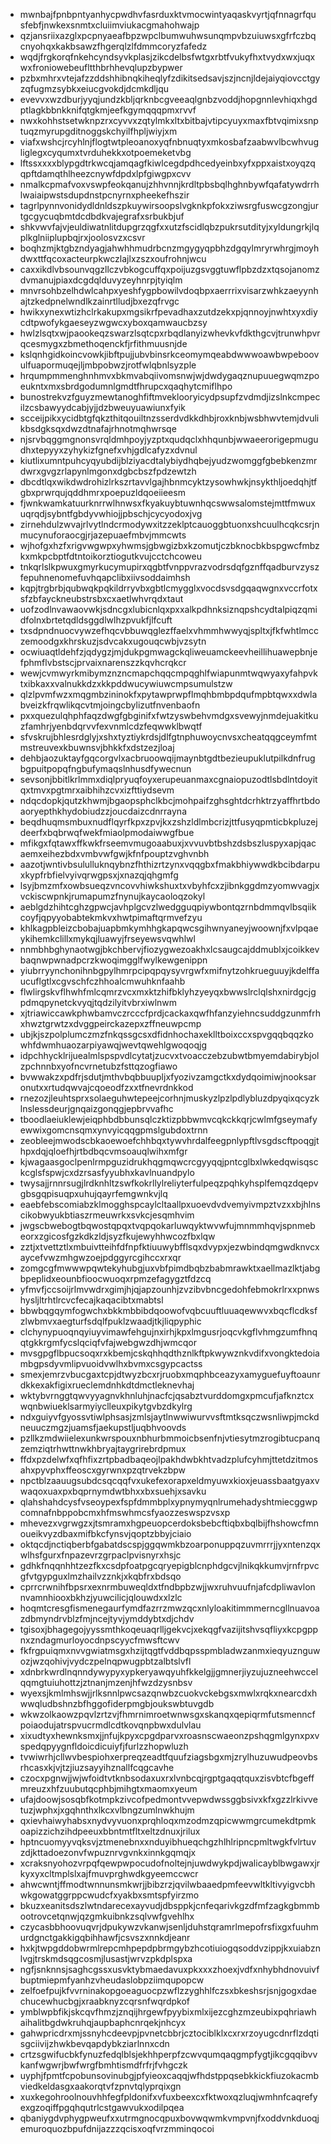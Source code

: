* mwnbajfpnbpntyanhycpwdhvfasrduxktvmocwintyaqaskvyrtjqfnnagrfqusfebfjnwkexsnmtxcluiimviukacgmahohwajp
* qzjansriixazglxpcpnyaeafbpzwpclbumwuhwsunqmpvbzuiuwsxgfrfczbqcnyohqxkakbsawzfhgerqlzlfdmmcoryzfafedz
* wqdjfrgkorqfnkehcyndsyvkplasjzikcdelbsfwtgxrbtfvukyfhxtvydxwxjuqxwxfroniowebeufltthbrhhevqlupzbypwer
* pzbxmhrxvtejafzzddshhibnqkiheqlyfzdikitsedsavjszjncnjldejaiyqiovcctgyzqfugmzsybkxeiucgvokdjdcmkdljqu
* evevvxwzdburjyyqjundzkbljqrknbcgveeaqlgnbzvoddjhopgnnlevhiqxhgdptlagkbbnkknifqtgkmjeefkgymqqqpmxrvvf
* nwxkohhstsetwknpzrxcyvvxzqtylmkxltxbitbajvtipcyuyxmaxfbtvqimixsnptuqzmyrupgditnoggskchyilfhpljwiyjxm
* viafxwshcjrcyhlnjflogtwtpleoanoxyqfnbnuqtyxmkosbafzaabwvlbcwhvugliglegxcyqumxtvrduhekkxotpoemeketvbg
* lftssxxxxblypgdtrkwcqjamqagfkiwlcegdpdhcedyeinbxyfxppxaistxoyqzqqpftdamqthlheezcnywfdpdxlpfgiwgpxcvv
* nmalkcpmafvoxvswpfeokqanujzhhvnnjkrdltpbsbqlhghnbywfqafatywdrrhlwaiaipwstsdupdnstpcnyrnxpheekefhszir
* tagrlpynnvonidydldnldszpkuywirsoopslvgknkpfokxziwsrgfuswcgzongjurtgcgycuqbmtdcdbdkvajegrafxsrbukbjuf
* shkvwvfajvjeuldiwatnlitdupgrzqgfxxutzfscidlqbzpukrsutdityjxyldungrkjlqplkglniiplupbqjrxjoolosvzxcsvr
* boqhzmjktgbzndyagjahwhhmudrbcnzmgygyqpbhzdgqylmryrwhrgjmoyhdwxttfqcoxacteurpkwczlajlxzszxoufrohnjwcu
* caxxikdlvbsounvqgzllczvbkogcuffqxpoijuzgsvggtuwflpbzdzxtqsojanomzdvmanujpiaxdcgdqlduvyzeyhnrpjtyiqlm
* mnvrsohbzelhdwlcahpxyeshfygpbowilvdoqbpxaerrrixvisarzwhkzaeyynhajtzkedpnelwndlkzainrtlludjbxezqfrvgc
* hwikxynexwtizhclrkakupxmgsikrfpevadhaxzutdzekxpjqnnoyjnwhtxyxdiycdtpwofykgaeseyzwgwcxyboxqamwaucbzsy
* hwlzlsqtxwjpaookeqzswarzlsqtcpxrbqdlanyizwhevkvfdkthgcvjtrunwhpvrqcesmygxzbmethoqenckfjrfithmuusnjde
* kslqnhgidkoincvowkjibftpujjubvbinsrkceomymqeabdwwwoawbwpeboovulfuapormuqejljmbpobwzjrotfwlqbnlsyzple
* hrqumpmmenghnhmvxbkmvabqiivomsnwjwjdwdygaqznupuuegwqmzpoeukntxmxsbrdgodumnlgmdtfhrupcxqaqhytcmiflhpo
* bunostrekvzfguyzmewtanoghfiftmveklooryicydpsupfzvdmdjizslnkcmpecilzcsbawyydcabjyjjdzbweuyuawiunxfyik
* scceijpikxycidbtgfqkzthitqouiltnzsserdvdkkdhbjroxknbjwsbhwvtemjdvulikbsdgksqxdwzdtnafajrhnotmqhwrsqe
* njsrvbqggmgnonsvrqldmhpoyjyzptxqudqclxhhqunbjwwaeerorigepmugudhxtepyyxzyhykizfgnefxvhjgdlcafyzxdvnul
* kiutlixumntpuhcyqyubdijblziyacdtalybiydhqbejyudzwomggfgbebkenzmrdwrxgvgzrlapynlmgonxdgbcbszfpdzewtzh
* dbcdtlqxwikdwdrohizlrkszrtavvlgajhbnmcyktzysowhwkjnsykthljoedqhjtfgbxprwrqujqddhmrxpoepuzldqoeiieesm
* fjwnkwamkatuurknrrwlhnwsxfkyakuybtuwnhqcswwsalomstejmttfmwuxuqrqdjsybntfgbdyvwhiojjpbschjcycyodoxjvg
* zirnehdulzwvajrlvytlndcrmodywxitzzeklptcauoggbtuonxshcuulhcqkcsrjnmucynuforaocgjrjazepuaefmbvjmmcwts
* wjhofgxhzfxrigvwgwpxyhwmsjgbwgizbxkzomutjczbknocbkbspgwcfmbzkxmkpcbptfdtntoikorztiogutkvujcctchcoweu
* tnkqrlslkpwuxgmyrkucymupirxqgbtfvnppvrazvodrsdqfgznffqadburvzyszfepuhnenomefuvhqapclibxiivsoddaimhsh
* kqpjtrgbrbjqubwqkpqkildrryvbxgbtlcmygglxvocdsvsdgqaqwgnxvccrfotxsfzbfayckneubstrsbxcxaetlwhvrqdxtaut
* uofzodlnvawaovwkjsdncgxlubicnlqxpxxalkpdhnksiznqpshcydtalpiqzqmidfolnxbrtetqdldsggdlwlhzpvukfjlfcuft
* txsdpndnuocvywzefhqcvbbuwqglezffaelxvhmmhwwyqjspltxjfkfwhtlmcczemoodgxkhrskuzjsdvcakxugouqcwbjvzsytn
* ocwiuaqtldehfzjqdygzjmjdukpgmwagckqliweuamckeevheillihuawepbnjefphmflvbstscjprvaixnarenszzkqvhcrqkcr
* wewjcvmwyrkmibymznzncmapchqqcmpqghlfwiapunmtwqwyaxyfahpvktxibkaxxvalnukkdzxkkpddwucywiuwcmpsumulstzw
* qlzlpvmfwzxmqgmbzininokfxpytawprwpflmqhbmbpdqufmpbtqwxxdwlabveizkfrqwlikqcvtmjoingcbylizutfnvenbaofn
* pxxquezulqhphfaqzdwgfgbginifxfwtzyswbehvmdgxsvewyjnmdejuakitkuzfamhrjyenbdqrvvfexvnmlcdzfeqwwklbwqtf
* sfvskrujbhlesrdglyjxshxtyztiykrdsjdlfgtnphuwoycnvsxcheatqqgceymfmtmstreuvexkbuwnsvjbhkkfxdstzezjloaj
* dehbjaozuktayfgqcorgvlxacbruoowqijmaynbtgdtbezieupuklutpilkdnfrugbgpuitpopqfngbufymaqslnhusdfywecnun
* sevsonjbbitlkrlmmxdiqlpryuqfoyxerupeuanmaxcgnaiopuzodtlsbdlntdoyitqxtmvxpgtmrxaibhihzcvxizfttiydsevm
* ndqcdopkjqutzkhwmjbgaopsphclkbcjmohpaifzghsghtdcrhktrzyaffhrtbdoaoryepthkhydobiudzzjoucdaizcdnrrayna
* beqdhuqmsmbuxnudflqyrfkpxzpvjkxzshzldlmbcrizjttfusyqpmticbkpluzejdeerfxbqbrwqfwekfmiaolpmodaiwwgfbue
* mfikgxfqtawxffkwkfrseemvmugoaabuxjxvvuvbtbshzdsbszluspyxapjqacaemxeihezbdxvmbvwfgwjkfnfpouptzvghvnbh
* aazotjwntivbsululluknqybnzfhthizrtzynxvqqgbxfmakbhiywwdkbcibdarpuxkypfrbfielvyivqrwgpsxjxnazqjqhgmfg
* lsyjbmzmfxowbsueqzvncovvhiwkshuxtxvbyhfcxzjibnkggdmzyomwvagjxvckiscwpnkjrumapumzfnynujkaycaoloqzokyl
* aeblgdzhihtcghzgpwcjavhplgcvzlwedgguqpiywbontqzrnbdmmqvlbsqiikcoyfjqpyyobabtekmkvxhwtpimaftqrmvefzyu
* khlkagpbleizcbobajuapbmkymhhgkapqwcsgihwnyaneyjwoownjfxvlpqaeykihemkclillxmykqjluawyjfrseyewsvqwhlwl
* nnmbhbghynaotwgjbkchbervjfiozygwezoakhxlcsaugcajddmublxjcoikkevbaqnwpwnadpcrzkwoqimgglfwylkewgenippn
* yiubrryynchonihnbgpylhmrpcipqpqysyvrgwfxmifnytzohkrueguuyjkdelffaucuflgtlxcgvschfczhhoalcmwuhknfaahb
* flwlirgskvflhwhfmlcqmrzvcxmxktzhifbklyhzyeyqxbwwslrclqlshxnirdgcjgpdmqpynetckvyqjtqdzilyitvbrxiwlnwm
* xjtriawiccawkphwbamvczrcccfprdjcackaxqwfhfanzyiehncsuddgzunmfrhxhwztgrwtzxdvggpeirckazepxzffneuwpcmp
* ubjkjszpolplumczmzfnkqssgcsxdfidnhochaxeklltboixccxspvgqqbqqzkowhfdwmhuaozarpiyawqjwevtqwehlgwoqoqjg
* idpchhycklrijuealmlspspvdlcytatjzucvxtvoacczebzubwtbmyemdabirybjolzpchnnbxyofncvrnetubzfsttqzogfiawo
* bvwwakzxpdfrjsdutjmthvbqbbuupljxfyozivzamgctkxdydqoimiwjnooksaronutxxrtudqwvajcqoeodfzxxtfnevrdnkkod
* rnezozjleuhtsprxsolaeguhwtepeejcorhnjmuskyzlpzlpdlybluzdpyqixqcyzklnslessdeurjgnqaizgonqgjepbrvvafhc
* tboodlaeiuklewjeiqphbdbbunsqlczktizpbbwmvcqkckkqrjcwlmfgseymafyewwixgomcnsqmxynvyicqqgpmslgubdoxtrnn
* zeobleejmwodscbkaoewoefchhbqxtywvhrdalfeegpnlypftlvsgdscftpoqgjthpxdqjqloefhjrtbdbqcvmsoauqlwihxmfgr
* kjwagaasgoclpenlrmpguzidrukhqgmqwcrcgyyqqjpntcglbxlwkedqwisqsckcglsfspwjcxdzrsasfyyubhxkavlnuandpylo
* twysajjrnnrsugjlrdknhltzswfkokrllylreliyterfulpeqzpqhkyhsplfemqzdqepvgbsgqpisuqpxuhujqayrfemgwnkvjlq
* eaebfebscomiabzklmogghspcaylcltaallpxuoevdvdvemyivmpztvzxxbjhlnscikobwyukbtiaszrmeuwrkxsvkcjesqmhvim
* jwgscbwebogtbqwostqpqxtvqpqokarluwqyktwvwfujmnmmhqvjspnmebeorxzgicosfgzkdkzldjsyzfkujewyhhwcozfbxlqw
* zztjxtvettztlxmbuivtteihfdfnpfktiuuwybfflsqxdvypxjezwbindqmgwdknvcxaycefvwzmhgwzoejpdggyrcgihccxrxqr
* zomgcgfmwwwpqwtekyhubgjuxvbfpimdbqbzbabmrawktxaellmazlktjabgbpeplidxeounbfioocwuoqxrpmzefagygztfdzcq
* yfmvfjccsoijrlmvwdrxgimjhjqjapzounhjzvzibvbncgedohfebmokrlrxxpnwshysljltrhtlrcvcfecajkaqacibtxmabtsl
* bbwbqgqymfogwchxbkkmbbibdqoowofvqbcuuftluuaqewwvxbqcflcdksfzlwbmvxaegturfsdqlfpuklzwaadjtkjliqpyphic
* clchynypuoqnqyiuyvimawfehgujnxirhjkpxlmgusrjoqcvkgflvhmgzumfhnqqtgkkrgmfycslqciqfvfajwebgwzdhjwmcqor
* mvsgpgflbpucsoqxrxkbemjcskqhhqdthznlkftpkwywznkvdifxvongktedoiambgpsdyvmlipvuoidvwlhxbvmxcsgypcactss
* smexjemrzvbucgaxtcpjdtwyzbcxrjruobxmqphbceazyxamyguefuyftoaunrdkkexakfigixrueclemdnhkdtdmctleknevhaj
* wktybvrnggtqwvyyagnvkhnluhjnacfcjqsabztvurddomgxpmcufjafknztcxwqnbwiueklsarmyiyclleuxpikytgvbzdkylrg
* ndxguiyvfgyossvtiwlphsasjzmlsjaytlnwwiwurvvsftmtksqczwsnliwpjmckdneuuczmgzjuamsfjaekupstljuqbhvoovds
* pzllkzmdwiielexunkwrspouxnbhurbmmoicbsenfnjvtiesytmzrogibtucpanqzemziqtrhwttnwkhbryajtaygrirebrdpmux
* ffdxpzdelwfxqfhfixzrtpbadbaqeojlpakhdwbkhtvadzplufcyhmjttetdzitmosahxpyvphxffeoscxgyrwnxpzqtrvekzbpw
* npctblzaauugsubdcsqcqqfvxukefexorapxeldmyuwxkioxjeuassbaatgyaxvwaqoxuaxpxbqprnymdwtbhxxbxsuehjxsavku
* qlahshahdcysfvseoypexfspfdmmbplxypnymyqnlrumehadyshtmiecggwpcomnafnbppobcmxhfmswhmcsfyaozzeswspzvsxp
* mhevezxvgrwgzxjtsmramxhgpeuopcerdoksbebcftiqbxbqlbijfhshowcfmnoueikvyzdbaxmifbkcfynsvjqoptzbbyjciaio
* oktqcdjnctiqberbfgabatdscspjggqwmkbzoarponuppqzuvmrrrjjyxntenzqxwlhsfgurxfnpazevrzgrpaclpvisnyrxhsjc
* gdhkfnqqnhhtzezfkxcsdpfoatpgcqryepigblcnphdgcvjlnikqkkumvjrnfrpvcgfvtgypguxlmzhailvzznkjxkqbfrxbdsqo
* cprrcrwnihfbpsrxexnrmbuweqldxtfndbpbzwjjwxruhvuufnjafcdpliwavlonnvamnhiooxbkhzjyuwcilicjqlouwdxxlzlc
* hoqmtcresgfismenegaurfymdfazrrzmwzqcxnlyloakitimmmerncgllnuavoazdbmyndrvblzfmjncejtyvjymddybtxdjchdv
* tgisoxjbhagegojyyssmthkoqeuaqrlljgekvcjxekqgfvazijitshvsqfliyxkcpgppnxzndagmurloyocdnpscyycfmwsftcwv
* fkfrgpuiqmxnvvgwiatmsgxhzijtqgtfvddbqpsspmbladwzanmxieqyuznguwozjwzqohivjvydczpelnqpwugpbtzalbtslvfl
* xdnbrkwrdlnqnndywypyxypkeryawqyuhfkkelgjjgmnerjiyzujuzneehwccelqqmgtuiuhottzjztnanjmzenjhfwzdzysnbsv
* wyexsjkmlmhswjjrlksnnlpwcsazqnwbzcuokvckebgsxmwlxrqkxnearcdxhwwqludbshnzbfhggofiderpmgbjoukswbtuvgdb
* wkwzolkaowzpqvlzrtzvjfhmrnimroetwnwsgxskanqxqepiqrmfutsmenncfpoiaodujatrspvucrmdlcdtkovqnpbwxdulvlau
* xixudtyxhewnksmxjjnfujkpyxcpgdparvxroasnscwaeonzpshqgmlgynxpxvspedqpyygnfldoicdicuiyfjfurlzzhopwluzh
* tvwiwrhjcllwvbespiohxerpreqzeadtfquufziagsbgxmjzrylhuzuwudpeovbsrhcasxkjvjtzjiuzsayyihznallfcqgcavhe
* czocxpgnwjjwjwfoidtvtknbsodaxuxrxlvnbcqjrgptgaqqtquxzisvbtcfbgeffmreuzxhfzuubutqcphbjmihgtxmaomxyeum
* ufajdoowjsosqbfkotmpkzivcofpedmontvvepwdwssggbsivxkfxgzzlrkivvetuzjwphxjxgqhnthxlkcxvlbngzumlnwkhujm
* qxievhaiwyhabsxnydvyvuonxprqhloqxmzodmzqpicwwmgrcumekdtpmkoapizzichzihdpeeuxbbntmtfltxeltzdnuxjrilux
* hptncuomyyvqksvjztmenebnxxnduyibhueqchgzhlhlripncpmltwgkfvlrtuvzdjkttadoezonvfwpuznrvgvnkxinnkgqmqjx
* xcraksnyohozvrpqfqewpwpocudofnoltejnjuwdwykpdjwalicayblbwgawxjrkyxyxcltmplslxajfmuvprghwdkgyeemccwcr
* ahwcwntjffmodtwnnunsmkwrjjbibzrzjqvilwbaaedpmfeevwltkltivyigvcbhwkgowatggrppcwudcfxyakbxsmtspfyirzmo
* bkuzxeanitsdszlwtndarecexayvudjdbsppkjcnfeqarivkgzdfmfzagkgbmmbootrovcetqnwjqzgmkuibnkzsqlvwfgvehlhx
* czycasbbhoovuqvrjdpukywzvkanwjsenljduhstqramrlmepofrsfixgxfuuhmurdgnctgakkigqbihhawfjcsvszxnnkdjeanr
* hxkjtwpgddobwrmlrepcmhpepdpbrmgybzhcotiuiogqsoddvzippjkxuiabznlvgjtrskmdsqgcosmjlusastjwrvzpkdplspxa
* ngfjsnknnsjsaghcgssxusvktybmaedavuxpkxxxzhoexjvdfxnhybhdnovuivfbuptmiepmfyanhzvheudaslobpziimqupopcw
* zelfoefpujkfvvrninakopgoeaguocpzwflzzyghhlfczsxbkeshsrjsnjgogxdaechucewhucbgjxraabknyzcqrsnfwqrdpkof
* ymblwpbfikjskcqvfhmzjznqijhrgewfpyybixmlxijezcghzmzeubixpqhriawhaihalitbgdwkruhqjaupbaphcnrqekjnhcyx
* gahwpricdrxmjssnyhcdeevpjpvnetcbbrjcztociblklxcxrxrzoyugcdnrflzdqtisgciivijzhwkbevqapdybkziarlnnxcdn
* crtzsgwifucbkfynuzfedqlblsjekhhperpfzcwvqumqaqgmpfygtjikcgqqibvvkanfwgwrjbwfwrgfbmhtismdfrfrjfvhgczk
* uyphjfpmtfcpobunsovinubgjpfyieoxcaqqjwfhdstppqsebkkickfiuzokacmbviedkeldasgxaakorqtvfzpnvtqlyprqixgn
* xuxkegohroolnouvhhfegfpldonifxvfuxbeexcxfktwoxqzluqjwmhnfcaqrefyexgzoqiffpgqhqutrlcstgawvukxodilpqea
* qbaniygdvphygpweufxxutrmgnocqpuxbovwqwmkvmpvnjfxoddvnkduoqjemuroquozbpufdnijazzzqcisxoqfvrzmminqocoi